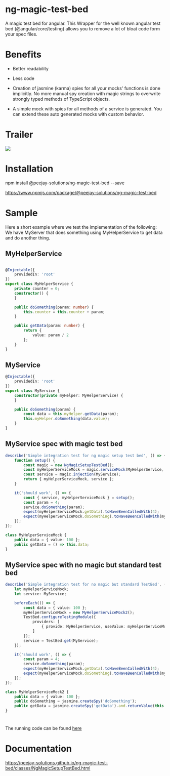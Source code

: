 # ng-magic-test-bed

A magic test bed for angular. This Wrapper for the well known angular test bed (@angular/core/testing) allows you to remove a lot of bloat code form your spec files.

# Benefits
- Better readability

- Less code

- Creation of jasmine (karma) spies for all your mocks' functions is done implicitly. No more manual spy creation with magic strings to overwrite strongly typed methods of TypeScript objects.

- A simple mock with spies for all methods of a service is generated. You can extend these auto generated mocks with custom behavior.

# Trailer

![](https://github.com/peejay-solutions/ng-magic-test-bed/blob/master/github-readme-assets/trailer.gif)

# Installation 

npm install @peejay-solutions/ng-magic-test-bed --save

https://www.npmjs.com/package/@peejay-solutions/ng-magic-test-bed

# Sample
Here a short example where we test the implementation of the following: We have MyServer that does something using MyHelperService to get data and do another thing. 
## MyHelperService

```typescript 

@Injectable({
    providedIn: 'root'
})
export class MyHelperService {
    private counter = 0;
    constructor() {
    }

    public doSomething(param: number) {
        this.counter = this.counter + param;
    }

    public getData(param: number) {
        return {
            value: param / 2
        };
    }
}

```

## MyService

```typescript 
@Injectable({
    providedIn: 'root'
})
export class MyService {
    constructor(private myHelper: MyHelperService) {
    }

    public doSomething(param) {
        const data = this.myHelper.getData(param);
        this.myHelper.doSomething(data.value);
    }
}
```

## MyService spec with magic test bed
```typescript 
describe('Simple integration test for ng magic setup test bed', () => {
    function setup() {
        const magic = new NgMagicSetupTestBed();
        const myHelperServiceMock = magic.serviceMock(MyHelperService, new MyHelperServiceMock());
        const service = magic.injection(MyService);
        return { myHelperServiceMock, service };
    }

    it('should work', () => {
        const { service, myHelperServiceMock } = setup();
        const param = 4;
        service.doSomething(param);
        expect(myHelperServiceMock.getData).toHaveBeenCalledWith(4);
        expect(myHelperServiceMock.doSomething).toHaveBeenCalledWith(myHelperServiceMock.data.value);
    });
});

class MyHelperServiceMock {
    public data = { value: 100 };
    public getData = () => this.data;
}

```
## MyService spec with no magic but standard test bed

```typescript 
describe('Simple integration test for no magic but standard TestBed', () => {
    let myHelperServiceMock;
    let service: MyService;

    beforeEach(() => {
        const data = { value: 100 };
        myHelperServiceMock = new MyHelperServiceMock2();
        TestBed.configureTestingModule({
            providers: [
                { provide: MyHelperService, useValue: myHelperServiceMock },
            ]
        });
        service = TestBed.get(MyService);
    });

    it('should work', () => {
        const param = 4;
        service.doSomething(param);
        expect(myHelperServiceMock.getData).toHaveBeenCalledWith(4);
        expect(myHelperServiceMock.doSomething).toHaveBeenCalledWith(myHelperServiceMock.data.value);
    });
});

class MyHelperServiceMock2 {
    public data = { value: 100 };
    public doSomething = jasmine.createSpy('doSomething');
    public getData = jasmine.createSpy('getData').and.returnValue(this.data);
}
```
#

The running code can be found <a href="https://github.com/peejay-solutions/ng-magic-test-bed/blob/master/ng-magic-test-bed-presentation/projects/ng-magic-test-bed/src/integration-tests/standard-use-case.spec.ts">here</a>


# Documentation


https://peejay-solutions.github.io/ng-magic-test-bed/classes/NgMagicSetupTestBed.html




